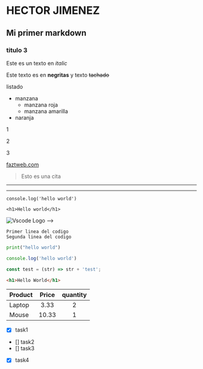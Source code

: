 <!-- ENCABEZADO -->

# HECTOR JIMENEZ
## Mi primer markdown
### titulo 3 


Este es un texto en *italic*

Este texto es en **negritas**
y texto ~~tachado~~

listado

* manzana
    * manzana roja
    * manzana amarilla
* naranja

1 

2

3

[faztweb.com](https://www.faztweb.com "DA CLIC AQUI")

> Esto es una cita
<!-- Horizontal Rule -->
___
---

<!-- Inline code -->
`console.log('hello world')`

`<h1>Hello world</h1>`



![Vscode Logo](https://lamagnificafm.com/wp-content/uploads/2022/04/2.jpg) -->


<!-- GITHUB MD -->

```
Primer linea del codigo
Segunda linea del codigo
```

```python
print("hello world")
```

```javascript
console.log('hello world')

const test = (str) => str + 'test';
```

```html
<h1>Hello World</h1>
```

<!-- TABLES -->
| Product       | Price         |quantity   |
| ------------- |:-------------:| :--------:|
| Laptop        | 3.33          | 2         |
| Mouse         | 10.33         | 1         |

* [x] task1
* [] task2
* [] task3
* [x] task4
